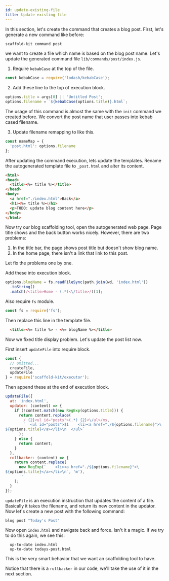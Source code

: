 ```yaml
---
id: update-existing-file
title: Update existing file
---
```


In this section, let's create the command that creates a blog post. First,
let's generate a new command like before:

```bash
scaffold-kit command post
```

we want to create a file which name is based on the blog post name. Let's
update the generated command file `lib/commands/post/index.js`.

1. Require `kebabCase` at the top of the file.

```js
const kebabCase = require('lodash/kebabCase');
```

2. Add these line to the top of execution block.

```js
options.title = args[0] || 'Untitled Post';
options.filename = `${kebabCase(options.title)}.html`;
```

The usage of this command is almost the same with the `init` command we created
before. We convert the post name that user passes into kebab cased filename.

3. Update filename remapping to like this.

```js
const nameMap = {
  'post.html': options.filename
};
```

After updating the command execution, lets update the templates. Rename the
autogenerated template file to `_post.html` and alter its content.

```html
<html>
<head>
  <title><%= title %></title>
</head>
<body>
  <a href="./index.html">Back</a>
  <h1><%= title %></h1>
  <p>TODO: update blog content here</p>
</body>
</html>
```

Now try our blog scaffolding tool, open the autogenerated web page. Page title
shows and the back button works nicely. However, there are two problems:

1. In the title bar, the page shows post title but doesn't show blog name.
2. In the home page, there isn't a link that link to this post.

Let fix the problems one by one.

Add these into execution block.

```js
options.blogName = fs.readFileSync(path.join(wd, 'index.html'))
  .toString()
  .match(/<title>Home - (.*)<\/title>/)[1];
```

Also require `fs` module.

```js
const fs = require('fs');
```

Then replace this line in the template file.

```html
  <title><%= title %> - <%= blogName %></title>
```

Now we fixed title display problem. Let's update the post list now.

First insert `updateFile` into require block.

```js
const {
  // omitted...
  createFile,
  updateFile
} = require('scaffold-kit/executor');
```

Then append these at the end of execution block.

```js
updateFile({
  at: 'index.html',
  updator: (content) => {
    if (!content.match(new RegExp(options.title))) {
      return content.replace(
        / {2}<ul id="posts">(.*) {2}<\/ul>/ms,
        `  <ul id="posts">$1    <li><a href="./${options.filename}">\
${options.title}</a></li>\n  </ul>`
      );
    } else {
      return content;
    }
  },
  rollbacker: (content) => {
    return content.replace(
      new RegExp(`    <li><a href="./${options.filename}">\
${options.title}</a></li>\n`, 'm'),
      ''
    );
  }
});
```

`updateFile` is an execution instruction that updates the content of a file.
Basically it takes the filename, and return its new content in the updator.
Now let's create a new post with the following command:

```bash
blog post "Today's Post"
```

Now open `index.html` and navigate back and force. Isn't it a magic. If we try
to do this again, we see this:

```text
  up-to-date index.html
  up-to-date todays-post.html
```

This is the very smart behavior that we want an scaffolding tool to have.

Notice that there is a `rollbacker` in our code, we'll take the use of it in
the next section.
